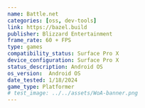 ```yaml
---
name: Battle.net
categories: [oss, dev-tools]
link: https://bazel.build
publisher: Blizzard Entertainment
frame_rate: 60 + FPS
type: games
compatibility_status: Surface Pro X
device_configuration: Surface Pro X
status_description: Android OS
os_version:  Android OS
date_tested: 1/18/2024
game_type: Platformer
# test_image: ../../assets/WoA-banner.png
---
```

